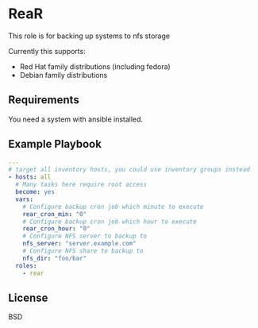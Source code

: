 ReaR
=========

This role is for backing up systems to nfs storage

Currently this supports:

- Red Hat family distributions (including fedora)
- Debian family distributions


Requirements
------------

You need a system with ansible installed.

Example Playbook
----------------

```yaml
---
# target all inventory hosts, you could use inventory groups instead
- hosts: all
  # Many tasks here require root access
  become: yes
  vars:
    # Configure backup cron job which minute to execute
    rear_cron_min: "0"
    # Configure backup cron job which hour to execute
    rear_cron_hour: "0"
    # Configure NFS server to backup to
    nfs_server: "server.example.com"
    # Configure NFS share to backup to
    nfs_dir: "foo/bar"
  roles:
    - rear
```

License
-------

BSD


